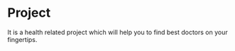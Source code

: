 # Project
It is a health related project which will help you to find best doctors on your fingertips.
